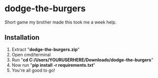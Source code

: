 # dodge-the-burgers
Short game my brother made this took me a week help.

## Installation
1. Extract "**dodge-the-burgers.zip**"
2. Open cmd/terminal
3. Run "**cd C:/Users/YOURUSERHERE/Downloads/dodge-the-burgers**"
4. Now run "**pip install -r requirements.txt**"
5. You're all good to go!
